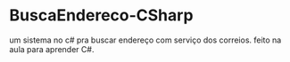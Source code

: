 # BuscaEndereco-CSharp
um sistema no c# pra buscar endereço com serviço dos correios. feito na aula para aprender C#.
<br><br>
